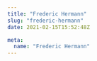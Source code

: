 ```yaml
---
title: "Frederic Hermann"
slug: "frederic-hermann"
date: 2021-02-15T15:52:48Z

meta:
  name: "Frederic Hermann"
---
```


